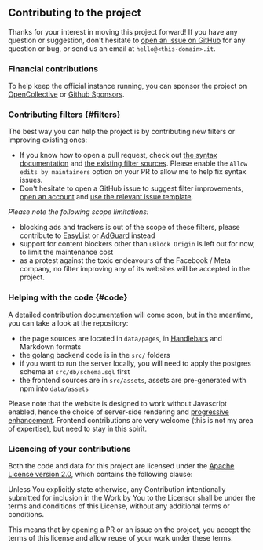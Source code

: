 ## Contributing to the project

Thanks for your interest in moving this project forward! If you have any question or suggestion, don't hesitate to
[open an issue on GitHub](https://github.com/letsblockit/letsblockit/issues) for any question or bug, or send us an email
at `hello@<this-domain>.it`.

### Financial contributions

To help keep the official instance running, you can sponsor the project on
[OpenCollective](https://opencollective.com/letsblockit) or
[Github Sponsors](https://github.com/sponsors/letsblockit).

### Contributing filters {#filters}

The best way you can help the project is by contributing new filters or improving existing ones:

- If you know how to open a pull request, check out
  [the syntax documentation](https://github.com/letsblockit/letsblockit/blob/main/data/filters/README.md) and
  [the existing filter sources](https://github.com/letsblockit/letsblockit/tree/main/data/filters). Please enable the
  `Allow edits by maintainers` option on your PR to allow me to help fix syntax issues.
- Don't hesitate to open a GitHub issue to suggest filter improvements, [open an account](https://github.com/join)
  and [use the relevant issue template](https://github.com/letsblockit/letsblockit/issues/new/choose).

*Please note the following scope limitations:*

- blocking ads and trackers is out of the scope of these filters, please contribute to
  [EasyList](https://easylist.to/) or [AdGuard](https://kb.adguard.com/en/general/adguard-ad-filters) instead
- support for content blockers other than `uBlock Origin` is left out for now, to limit the maintenance cost
- as a protest against the toxic endeavours of the Facebook / Meta company, no filter improving any of its websites will
  be accepted in the project.

### Helping with the code {#code}

A detailed contribution documentation will come soon, but in the meantime, you can take a look at the repository:

- the page sources are located in `data/pages`, in [Handlebars](https://handlebarsjs.com/guide/) and Markdown formats
- the golang backend code is in the `src/` folders
- if you want to run the server locally, you will need to apply the postgres schema at `src/db/schema.sql` first
- the frontend sources are in `src/assets`, assets are pre-generated with npm into `data/assets`

Please note that the website is designed to work without Javascript enabled, hence the choice of server-side rendering
and [progressive enhancement](https://developer.mozilla.org/en-US/docs/Glossary/Progressive_Enhancement). Frontend
contributions are very welcome (this is not my area of expertise), but need to stay in this spirit.

### Licencing of your contributions

Both the code and data for this project are licensed under the
[Apache License version 2.0](https://github.com/letsblockit/letsblockit/blob/main/LICENSE.txt), which contains the following
clause:

<div class="alert alert-secondary me-md-5 ms-md-5" role="alert">
Unless You explicitly state otherwise, any Contribution intentionally submitted for inclusion in the Work by You
to the Licensor shall be under the terms and conditions of this License, without any additional terms or conditions.
</div>

This means that by opening a PR or an issue on the project, you accept the terms of this license and allow reuse of your
work under these terms.
